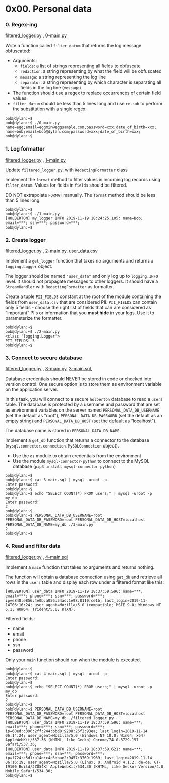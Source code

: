 # 0x00. Personal data
### 0. Regex-ing

[filtered_logger.py](filtered_logger.py) , [0-main.py](0-main.py)

Write a function called  `filter_datum`  that returns the log message obfuscated:

-   Arguments:
    -   `fields`: a list of strings representing all fields to obfuscate
    -   `redaction`: a string representing by what the field will be obfuscated
    -   `message`: a string representing the log line
    -   `separator`: a string representing by which character is separating all fields in the log line (`message`)
-   The function should use a regex to replace occurrences of certain field values.
-   `filter_datum`  should be less than 5 lines long and use  `re.sub`  to perform the substitution with a single regex.
```
bob@dylan:~$
bob@dylan:~$ ./0-main.py
name=egg;email=eggmin@eggsample.com;password=xxx;date_of_birth=xxx;
name=bob;email=bob@dylan.com;password=xxx;date_of_birth=xxx;
bob@dylan:~$
```

### 1. Log formatter

[filtered_logger.py](filtered_logger.py) , [1-main.py](1-main.py)

Update  `filtered_logger.py`. with `RedactingFormatter` class

Implement the  `format`  method to filter values in incoming log records using  `filter_datum`. Values for fields in  `fields`  should be filtered.

DO NOT extrapolate  `FORMAT`  manually. The  `format`  method should be less than 5 lines long.
```
bob@dylan:~$
bob@dylan:~$ ./1-main.py
[HOLBERTON] my_logger INFO 2019-11-19 18:24:25,105: name=Bob; email=***; ssn=***; password=***;
bob@dylan:~$
```


### 2. Create logger

[filtered_logger.py](filtered_logger.py) , [2-main.py](2-main.py), [user_data.csv](user_data.csv)

Implement a  `get_logger`  function that takes no arguments and returns a  `logging.Logger`  object.

The logger should be named  `"user_data"`  and only log up to  `logging.INFO`  level. It should not propagate messages to other loggers. It should have a  `StreamHandler`  with  `RedactingFormatter`  as formatter.

Create a tuple  `PII_FIELDS`  constant at the root of the module containing the fields from  `user_data.csv`  that are considered PII.  `PII_FIELDS`  can contain only 5 fields - choose the right list of fields that can are considered as “important” PIIs or information that you  **must hide**  in your logs. Use it to parameterize the formatter.
```
bob@dylan:~$
bob@dylan:~$ ./2-main.py
<class 'logging.Logger'>
PII_FIELDS: 5
bob@dylan:~$
```

### 3. Connect to secure database

[filtered_logger.py](filtered_logger.py) , [3-main.py](3-main.py),  [3-main.sql](3-main.sql), 

Database credentials should NEVER be stored in code or checked into version control. One secure option is to store them as environment variable on the application server.

In this task, you will connect to a secure  `holberton`  database to read a  `users`  table. The database is protected by a username and password that are set as environment variables on the server named  `PERSONAL_DATA_DB_USERNAME`  (set the default as “root”),  `PERSONAL_DATA_DB_PASSWORD`  (set the default as an empty string) and  `PERSONAL_DATA_DB_HOST`  (set the default as “localhost”).

The database name is stored in  `PERSONAL_DATA_DB_NAME`.

Implement a  `get_db`  function that returns a connector to the database (`mysql.connector.connection.MySQLConnection`  object).

-   Use the  `os`  module to obtain credentials from the environment
-   Use the module  `mysql-connector-python`  to connect to the MySQL database (`pip3 install mysql-connector-python`)

```
bob@dylan:~$ 
bob@dylan:~$ cat 3-main.sql | mysql -uroot -p
Enter password: 
bob@dylan:~$ 
bob@dylan:~$ echo "SELECT COUNT(*) FROM users;" | mysql -uroot -p my_db
Enter password: 
2
bob@dylan:~$ 
bob@dylan:~$ PERSONAL_DATA_DB_USERNAME=root PERSONAL_DATA_DB_PASSWORD=root PERSONAL_DATA_DB_HOST=localhost PERSONAL_DATA_DB_NAME=my_db ./3-main.py
2
bob@dylan:~$
```

### 4. Read and filter data

[filtered_logger.py](filtered_logger.py) , [4-main.sql](4-main.sql)

Implement a  `main`  function that takes no arguments and returns nothing.

The function will obtain a database connection using  `get_db`  and retrieve all rows in the  `users`  table and display each row under a filtered format like this:

```
[HOLBERTON] user_data INFO 2019-11-19 18:37:59,596: name=***; email=***; phone=***; ssn=***; password=***; ip=e848:e856:4e0b:a056:54ad:1e98:8110:ce1b; last_login=2019-11-14T06:16:24; user_agent=Mozilla/5.0 (compatible; MSIE 9.0; Windows NT 6.1; WOW64; Trident/5.0; KTXN);
```

Filtered fields:
-   name
-   email
-   phone
-   ssn
-   password

Only your  `main`  function should run when the module is executed.
```
bob@dylan:~$ 
bob@dylan:~$ cat 4-main.sql | mysql -uroot -p
Enter password: 
bob@dylan:~$ 
bob@dylan:~$ echo "SELECT COUNT(*) FROM users;" | mysql -uroot -p my_db
Enter password: 
2
bob@dylan:~$ 
bob@dylan:~$ PERSONAL_DATA_DB_USERNAME=root PERSONAL_DATA_DB_PASSWORD=root PERSONAL_DATA_DB_HOST=localhost PERSONAL_DATA_DB_NAME=my_db ./filtered_logger.py
[HOLBERTON] user_data INFO 2019-11-19 18:37:59,596: name=***; email=***; phone=***; ssn=***; password=***; ip=60ed:c396:2ff:244:bbd0:9208:26f2:93ea; last_login=2019-11-14 06:14:24; user_agent=Mozilla/5.0 (Windows NT 10.0; Win64; x64) AppleWebKit/537.36 (KHTML, like Gecko) Chrome/74.0.3729.157 Safari/537.36;
[HOLBERTON] user_data INFO 2019-11-19 18:37:59,621: name=***; email=***; phone=***; ssn=***; password=***; ip=f724:c5d1:a14d:c4c5:bae2:9457:3769:1969; last_login=2019-11-14 06:16:19; user_agent=Mozilla/5.0 (Linux; U; Android 4.1.2; de-de; GT-I9100 Build/JZO54K) AppleWebKit/534.30 (KHTML, like Gecko) Version/4.0 Mobile Safari/534.30;
bob@dylan:~$
```
